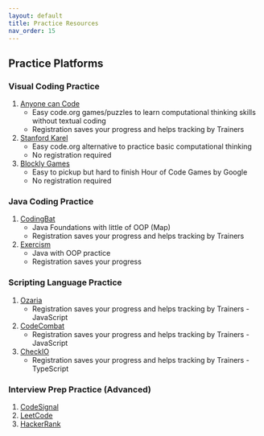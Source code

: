 ```yaml
---
layout: default
title: Practice Resources
nav_order: 15
---
```


## Practice Platforms

### Visual Coding Practice
1. [Anyone can Code](https://code.org/)
    - Easy code.org games/puzzles to learn computational thinking skills without textual coding
    - Registration saves your progress and helps tracking by Trainers
2. [Stanford Karel](https://stanford.edu/~cpiech/karel/learn.html)
    - Easy code.org alternative to practice basic computational thinking
    - No registration required
3. [Blockly Games](https://blockly.games)
    - Easy to pickup but hard to finish Hour of Code Games by Google
    - No registration required

### Java Coding Practice
1. [CodingBat](https://codingbat.com/java)
    - Java Foundations with little of OOP (Map)
    - Registration saves your progress and helps tracking by Trainers
2. [Exercism](https://exercism.org/)
    - Java with OOP practice
    - Registration saves your progress

### Scripting Language Practice
1. [Ozaria](https://www.ozaria.com)
    - Registration saves your progress and helps tracking by Trainers - JavaScript
2. [CodeCombat](https://codecombat.com/)
    - Registration saves your progress and helps tracking by Trainers - JavaScript
3. [CheckIO](https://checkio.org/)
    - Registration saves your progress and helps tracking by Trainers - TypeScript

### Interview Prep Practice (Advanced)
1. [CodeSignal](https://codesignal.com/)
2. [LeetCode](https://leetcode.com/)
3. [HackerRank](https://www.hackerrank.com/)    

<!--
7. [Elevator Saga](https://play.elevatorsaga.com/)
    - Challenge Exercise
9. [Robocoding](https://robocode.sourceforge.io)
    - Download and solve
10. [CodeGym](https://codegym.cc/) -->
   <!-- - Java for Beginners course - Self-paced -->
